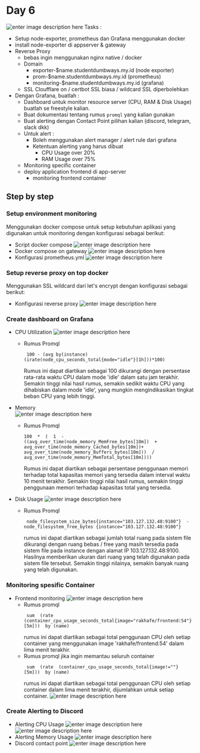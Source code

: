 # Day 6
![enter image description here](https://github.com/RakhaFe21/devops19-dumbways-rakha/blob/main/stage-2/week-3/assets/1_tLaFWxgkVNfYbN3NTKQo-w.gif?raw=true)
Tasks :

-   Setup node-exporter, prometheus dan Grafana menggunakan docker
-   install node-exporter di appserver & gateway
-   Reverse Proxy
    -   bebas ingin menggunakan nginx native / docker
    -   Domain
        -   exporter-$name.studentdumbways.my.id (node exporter)
        -   prom-$name.studentdumbways.my.id (prometheus)
        -   monitoring-$name.studentdumbways.my.id (grafana)
    -   SSL Cloufflare on / certbot SSL biasa / wildcard SSL diperbolehkan
-   Dengan Grafana, buatlah :
    -   Dashboard untuk monitor resource server (CPU, RAM & Disk Usage) buatlah se freestyle kalian.
    -   Buat dokumentasi tentang rumus  `promql`  yang kalian gunakan
    -   Buat alerting dengan Contact Point pilihan kalian (discord, telegram, slack dkk)
    -   Untuk alert :
        -   Boleh menggunakan alert manager / alert rule dari grafana
        -   Ketentuan alerting yang harus dibuat
            -   CPU Usage over 20%
            -   RAM Usage over 75%
    -   Monitoring specific container
    -   deploy application frontend di app-server
        -   monitoring frontend container
   
## Step by step

### Setup environment monitoring
Menggunakan docker compose untuk setup kebutuhan aplikasi yang digunakan untuk monitoring dengan konfigurasi sebagai berikut:
- Script docker compose
	![enter image description here](https://github.com/RakhaFe21/devops19-dumbways-rakha/blob/main/stage-2/week-3/assets/carbon%20%2838%29.png?raw=true)
- Docker compose on gateway
![enter image description here](https://github.com/RakhaFe21/devops19-dumbways-rakha/blob/main/stage-2/week-3/assets/carbon%20%2839%29.png?raw=true)
- Konfigurasi prometheus.yml
![enter image description here](https://github.com/RakhaFe21/devops19-dumbways-rakha/blob/main/stage-2/week-3/assets/carbon%20%2841%29.png?raw=true)
	
### Setup reverse proxy on top docker
Menggunakan SSL wildcard dari let's encrypt dengan konfigurasi sebagai berikut:
  - Konfigurasi reverse proxy
	  ![enter image description here](https://github.com/RakhaFe21/devops19-dumbways-rakha/blob/main/stage-2/week-3/assets/carbon%20%2840%29.png?raw=true)
	  
### Create dashboard on Grafana
- CPU Utilization
![enter image description here](https://github.com/RakhaFe21/devops19-dumbways-rakha/blob/main/stage-2/week-3/assets/Screenshot%20from%202024-01-10%2023-30-47.png?raw=true)
	- Rumus Promql
		```
		 100 - (avg by(instance)(irate(node_cpu_seconds_total{mode="idle"}[1h]))*100)
		 ```
		 Rumus ini dapat diartikan sebagai 100 dikurangi dengan persentase rata-rata waktu CPU dalam mode 'idle' dalam satu jam terakhir. Semakin tinggi nilai hasil rumus, semakin sedikit waktu CPU yang dihabiskan dalam mode 'idle', yang mungkin mengindikasikan tingkat beban CPU yang lebih tinggi.

- Memory 	
  ![enter image description here](https://github.com/RakhaFe21/devops19-dumbways-rakha/blob/main/stage-2/week-3/assets/Screenshot%20from%202024-01-10%2023-31-04.png?raw=true)
	- Rumus Promql
		```
		100  *  (  1  -  ((avg_over_time(node_memory_MemFree_bytes[10m])  +  avg_over_time(node_memory_Cached_bytes[10m])+  avg_over_time(node_memory_Buffers_bytes[10m]))  /  avg_over_time(node_memory_MemTotal_bytes[10m])))
		```
		Rumus ini dapat diartikan sebagai persentase penggunaan memori terhadap total kapasitas memori yang tersedia dalam interval waktu 10 menit terakhir. Semakin tinggi nilai hasil rumus, semakin tinggi penggunaan memori terhadap kapasitas total yang tersedia.
		

- Disk Usage
  ![enter image description here](https://github.com/RakhaFe21/devops19-dumbways-rakha/blob/main/stage-2/week-3/assets/Screenshot%20from%202024-01-10%2023-31-14.png?raw=true)
	- Rumus Promql
		```
		 node_filesystem_size_bytes{instance="103.127.132.48:9100"}  - node_filesystem_free_bytes {instance="103.127.132.48:9100"}
		 ```
		 rumus ini dapat diartikan sebagai jumlah total ruang pada sistem file dikurangi dengan ruang bebas / free yang masih tersedia pada sistem file pada instance dengan alamat IP 103.127.132.48:9100. Hasilnya memberikan ukuran dari ruang yang telah digunakan pada sistem file tersebut. Semakin tinggi nilainya, semakin banyak ruang yang telah digunakan.
		 
### Monitoring spesific Container
- Frontend monitoring
	![enter image description here](https://github.com/RakhaFe21/devops19-dumbways-rakha/blob/main/stage-2/week-3/assets/Screenshot%20from%202024-01-11%2005-57-50.png?raw=true)
	- Rumus promql
		```
		 sum  (rate  (container_cpu_usage_seconds_total{image="rakhafe/frontend:54"}[5m]))  by (name)
		 ```
		 rumus ini dapat diartikan sebagai total penggunaan CPU oleh setiap container yang menggunakan image 'rakhafe/frontend:54' dalam lima menit terakhir.
	- Rumus promql jika ingin memantau seluruh container
		```
		 sum  (rate  (container_cpu_usage_seconds_total{image!=""}[5m]))  by (name)
		 ```
		 rumus ini dapat diartikan sebagai total penggunaan CPU oleh setiap container dalam lima menit terakhir, dijumlahkan untuk setiap container.
		 ![enter image description here](https://github.com/RakhaFe21/devops19-dumbways-rakha/blob/main/stage-2/week-3/assets/Screenshot%20from%202024-01-11%2005-58-11.png?raw=true)
	

### Create Alerting to Discord
- Alerting CPU Usage
![enter image description here](https://github.com/RakhaFe21/devops19-dumbways-rakha/blob/main/stage-2/week-3/assets/Screenshot%20from%202024-01-11%2006-04-15.png?raw=true)
![enter image description here](https://github.com/RakhaFe21/devops19-dumbways-rakha/blob/main/stage-2/week-3/assets/Screenshot%20from%202024-01-11%2006-04-35.png?raw=true)
- Alerting Memory Usage
	![enter image description here](https://github.com/RakhaFe21/devops19-dumbways-rakha/blob/main/stage-2/week-3/assets/Screenshot%20from%202024-01-11%2006-07-54.png?raw=true)
- Discord contact point
	![enter image description here](https://github.com/RakhaFe21/devops19-dumbways-rakha/blob/main/stage-2/week-3/assets/Screenshot%20from%202024-01-11%2006-09-09.png?raw=true)
